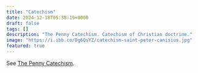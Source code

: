 ```yaml
---
title: "Catechism"
date: 2024-12-18T05:38:19+0000
draft: false
tags: []
description: "The Penny Catechism. Catechism of Christian doctrine."
image: "https://i.ibb.co/Dg6QsYZ/catechism-saint-peter-canisius.jpg"
featured: true
---
```


See [The Penny Catechism](https://vaticancatholic.com/catechism/).

